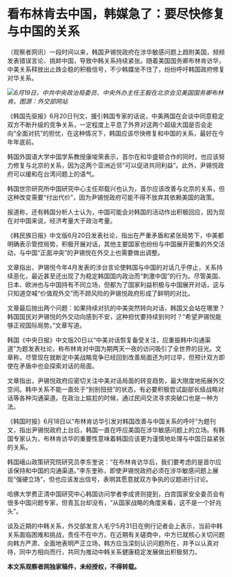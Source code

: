 

# 看布林肯去中国，韩媒急了：要尽快修复与中国的关系

（观察者网讯）一段时间以来，韩国尹锡悦政府在涉华敏感问题上趋附美国，频频发表错误言论、挑衅中国，导致中韩关系持续紧张。随着美国国务卿布林肯访华，中美关系释放出止跌企稳的积极信号，不少韩媒坐不住了，纷纷呼吁韩国政府修复对华关系。

![](https://inews.gtimg.com/newsapp_bt/0/15808091543/1000)_6月19日，中共中央政治局委员、中央外办主任王毅在北京会见美国国务卿布林肯。图源：外交部网站_

《韩国先驱报》6月20日刊文，援引韩国专家的话说，中美两国在会谈中同意稳定双方不断升级的竞争关系，一定程度上平息了外界对这两个超级大国是否会走向“全面对抗”的担忧，在这种情况下，韩国应该尽快修复和中国的关系，最好在今年年底前。

韩国外国语大学中国学系教授康埈荣表示，首尔在和华盛顿合作的同时，也应该努力修复与北京的关系，因为这两个亚洲近邻“可以促进共同利益”。此外，尹锡悦政府可以缓和在台湾问题上的语气。

韩国世宗研究所中国研究中心主任郑载兴也认为，首尔应该改善与北京的关系，但这种改变需要“付出代价”，因为尹锡悦政府可能不得不放弃其依赖美国的政策。

报道称，还有韩国分析人士认为，中国可能会对韩国的活动作出积极回应，因为现在对中国来说，经济考量大于政治考量。

《韩民族日报》中文版6月20日发表社论，指出在严重矛盾和紧张局势下，中美都明确表示管控局势，积极开展对话，其他主要国家也纷纷与中国展开密集的外交活动，与中国“正面冲突”的尹锡悦在外交上也需要做出调整。

文章指出，尹锡悦今年4月发表的涉台言论使韩国与中国的对话几乎停止，关系持续恶化，最近甚至还出现了为稳定韩国国内政治而“刺激中国”的行为。尽管美国、日本、欧洲也与中国持有不同立场，但都为了国家利益积极与中国展开对话，这与只知道空喊“价值观外交”而不顾风险的尹锡悦政府形成了鲜明的对比。

文章最后抛出两个问题：如果持续对抗的中美突然转向对话，韩国又会站在哪里？韩国国民对尹锡悦的外交动向感到不安，这种担忧要持续到何时？“希望尹锡悦能够正视国际局势。”文章写道。

韩国《中央日报》中文版20日以“中美对话恢复备受关注，应重振韩中沟通渠道”为题发表社论，称布林肯对中国为期两天一夜的访问吸引了全世界的目光。文章称，尽管现在就断定中美战略竞争已经回到改善局面还为时过早，但预计双方即使在矛盾中也会探索对话的局面。

文章指出，尹锡悦政府应密切关注中美对话局面的转变趋势，最大限度地拓展外交空间。韩中关系不能一直处于“别别扭扭”的状态，有必要积极尝试副部长级战略对话等各种沟通渠道。在政治上尴尬的时候，通过民间交流寻求突破口也是一种方法。

《韩国时报》6月18日以“布林肯访华引发对韩国改善与中国关系的呼吁”为题刊文，指出尹锡悦政府上台后，韩国一直在呼应美国在涉华敏感问题上的立场。有韩国专家认为，布林肯访华的重要性意味着韩国应该更为谨慎地处理与中国日益紧张的关系。

韩国峨山政策研究院研究员李东奎说：“在布林肯访华后，我们要考虑的是首尔应该保持和中国的沟通渠道。”李东奎称，即使尹锡悦政府必须在涉华敏感问题上展现“强硬立场”，但也应该发出信号，表明其愿意就双方争执的议题进行讨论。

哈佛大学费正清中国研究中心韩国访问学者李成贤则提到，白宫国家安全委员会有很多中国问题专家，但青瓦台却没有，“从国家战略的角度来看，这不是一个好兆头”。

谈及近期的中韩关系，外交部发言人毛宁5月31日在例行记者会上表示，当前中韩关系面临困难和挑战，责任不在中方。在近期有关磋商中，中方已就核心关切问题向韩方严肃、全面地表明严正立场，韩方应当深刻认识问题所在，并予以认真对待，同中方相向而行，共同为推动中韩关系健康稳定发展做出积极努力。

**本文系观察者网独家稿件，未经授权，不得转载。**

